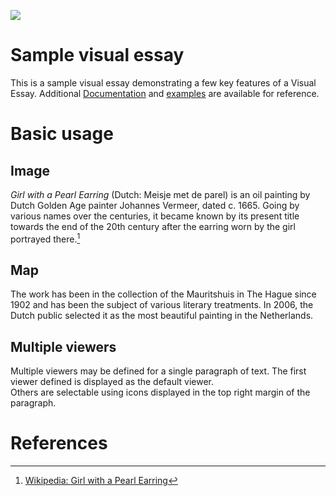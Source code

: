 <a href="https://juncture-digital.org"><img src="https://juncture-digital.org/images/ve-button.png"></a>

<param ve-config 
       title="Crocifissione tra i santi Valentino e Carlo Borromeo"
       author="Ercole Sarti"
       banner="https://upload.wikimedia.org/wikipedia/commons/thumb/7/7f/Ercole_Sarti_detto_il_Muto_di_Ficarolo%2C_Crocifissione_tra_i_Santi_Valentino_e_Carlo_Borromeo_%28prima_met%C3%A0_del_XVII_secolo%29%29.jpg/170px-Ercole_Sarti_detto_il_Muto_di_Ficarolo%2C_Crocifissione_tra_i_Santi_Valentino_e_Carlo_Borromeo_%28prima_met%C3%A0_del_XVII_secolo%29%29.jpg" 
       layout="vertical">

<!-- Entities discussed throughout the essay are typically defined before the essay text and
     are thus available in all text.  Entity identifiers (QIDs) can be found in either
     Wikipedia or Wikidata (https://www.wikidata.org)> -->
<param ve-entity eid="Q185372"> <!-- Crocifissione tra i Santi Valentino e Carlo Borromeo -->
<param ve-entity eid="Q5385228"> <!-- Ercole Sarti -->
<param ve-entity eid="Q37853"> <!-- Baroque -->
<param ve-entity eid="Q13362"> <!-- Ferrara -->

# Sample visual essay

This is a sample visual essay demonstrating a few key features of a Visual Essay. Additional [Documentation](https://github.com/JSTOR-Labs/juncture/wiki) and [examples](https://jstor-labs.github.io/juncture-examples) are available for reference.
<param ve-image 
       manifest="https://iiif.juncture-digital.org/manifest/6dd738aed85597cac540ad31dd5818e86ef7f2918c7b43a9eb3123d5538e6e4c">

# Basic usage

## Image

_Girl with a Pearl Earring_ (Dutch: Meisje met de parel) is an oil painting by Dutch Golden Age painter Johannes Vermeer, 
dated c. 1665. Going by various names over the centuries, it became known by its present title towards the end of the 
20th century after the earring worn by the girl portrayed there.[^1]
<param ve-image 
       label="Girl with a Pearl Earring" 
       description="painting by Johannes Vermeer" 
       license="public domain" 
       url="https://upload.wikimedia.org/wikipedia/commons/0/0f/1665_Girl_with_a_Pearl_Earring.jpg">

## Map

The work has been in the collection of the Mauritshuis in The Hague since 1902 and has been the subject of various 
literary treatments. In 2006, the Dutch public selected it as the most beautiful painting in the Netherlands.
<param ve-map center="Q36600" zoom="11" prefer-geojson>

## Multiple viewers

Multiple viewers may be defined for a single paragraph of text.  The first viewer defined is displayed as the default viewer.  
Others are selectable using icons displayed in the top right margin of the paragraph.
<param ve-image 
       manifest="https://iiif.juncture-digital.org/manifest/6dd738aed85597cac540ad31dd5818e86ef7f2918c7b43a9eb3123d5538e6e4c">
<param ve-map center="Q36600" zoom="11">

# References

[^1]: [Wikipedia: Girl with a Pearl Earring](https://en.wikipedia.org/wiki/Girl_with_a_Pearl_Earring)
